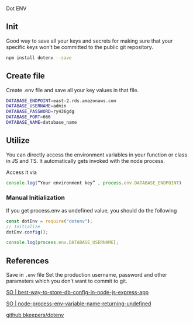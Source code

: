 Dot ENV

## Init

Good way to save all your keys and secrets for making sure that your specific keys won’t be committed to the public git repository.

```sh
npm install dotenv --save
```


## Create file

Create .env file and save all your key values in that file.

```sh
DATABASE_ENDPOINT=east-2.rds.amazonaws.com
DATABASE_USERNAME=admin
DATABASE_PASSWORD=ry436gdg
DATABASE_PORT=666
DATABASE_NAME=database_name
```


## Utilize

You can directly access the environment variables in your function or class in JS and TS.
It automatically gets invoked with the node process.

Access it via

```js
console.log(“Your environment key” , process.env.DATABASE_ENDPOINT)
```

### Manual Initialization

If you get process.env as undefined value, you should do the following

```javascript
const dotEnv = require("dotenv");
// Initialize
dotEnv.config();

console.log(process.env.DATABASE_USERNAME);
```


## References

Save in `.env` file
Set the production username, password and other parameters which you don’t want to commit to git.

[SO | best-way-to-store-db-config-in-node-js-express-app](https://stackoverflow.com/questions/22348705/best-way-to-store-db-config-in-node-js-express-app)

[SO | node-process-env-variable-name-returning-undefined](https://stackoverflow.com/questions/44915758/node-process-env-variable-name-returning-undefined)

[github bkeepers/dotenv](https://github.com/bkeepers/dotenv)
